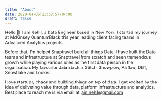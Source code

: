 ```yaml
---
title: "About"
date: 2020-04-06T23:38:57-04:00
draft: false
---
```


Hello 🙏! I am Nehil, a  Data Engineer based in New York. I started my journey at McKinsey QuantumBlack this year, leading client facing teams in Advanced Analytics projects. 

Before that, I’m helped Snaptravel build all things Data. I have built the Data team and infrastructure at Snaptravel from scratch and seen tremendous growth while playing various roles as the first data person in the organisation. My favourite data stack is Stitch, Snowplow, Airflow, DBT, Snowflake and Looker.

I love startups, chaos and building things on top of data. I get excited by the idea of delivering value through data, platform infrastructure and analytics. Best place to reach me is via email at jain.nehil@gmail.com
